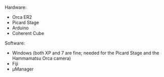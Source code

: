 ---
---
Hardware:

  - Orca ER2
  - Picard Stage
  - Arduino
  - Coherent Cube

Software:

  - Windows (both XP and 7 are fine; needed for the Picard Stage and the Hammamatsu Orca camera)
  - Fiji
  - µManager
